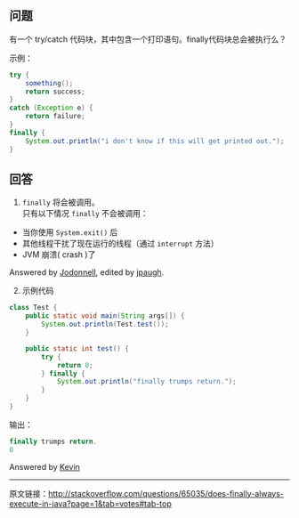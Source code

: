 ## 问题

有一个 try/catch 代码块，其中包含一个打印语句。finally代码块总会被执行么？

示例：

```java
try {  
    something();  
    return success;  
}  
catch (Exception e) {
    return failure;  
}  
finally {  
    System.out.println("i don't know if this will get printed out.");
}
```

## 回答

1. ```finally``` 将会被调用。  
   只有以下情况 ```finally``` 不会被调用：

- 当你使用 ```System.exit()``` 后
- 其他线程干扰了现在运行的线程（通过 ```interrupt``` 方法）
- JVM 崩溃( crash )了

 Answered by [Jodonnell](http://stackoverflow.com/users/4223/jodonnell), edited by [jpaugh](http://stackoverflow.com/users/712526/jpaugh).

2. 示例代码

```java
class Test {
    public static void main(String args[]) {
        System.out.println(Test.test());
    }

    public static int test() {
        try {
            return 0;
        } finally {
            System.out.println("finally trumps return.");
        }
    }
}
```

输出：

``` java
finally trumps return.
0
```

Answered by [Kevin](http://stackoverflow.com/users/1058366/kevin)

---
原文链接：http://stackoverflow.com/questions/65035/does-finally-always-execute-in-java?page=1&tab=votes#tab-top
